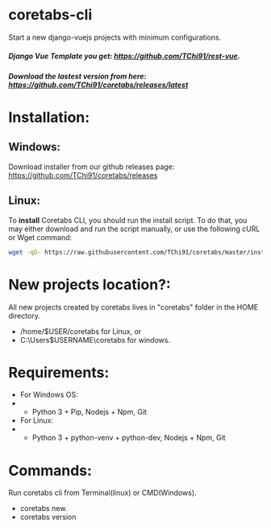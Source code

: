 # coretabs-cli
Start a new django-vuejs projects with minimum configurations.

##### Django Vue Template you get: https://github.com/TChi91/rest-vue.
##### Download the lastest version from here: https://github.com/TChi91/coretabs/releases/latest

# Installation:
## Windows:
Download installer from our github releases page: https://github.com/TChi91/coretabs/releases

## Linux:
To **install** Coretabs CLI, you should run the install script.
To do that, you may either download and run the script manually, or use the following cURL or Wget command:

```sh
wget -qO- https://raw.githubusercontent.com/TChi91/coretabs/master/install.sh | bash
```

# New projects location?:
All new projects created by coretabs lives in "coretabs" folder in the HOME directory.
- /home/$USER/coretabs for Linux,
or
- C:\Users\$USERNAME\coretabs for windows.

# Requirements:
- For Windows OS:
- - Python 3 + Pip, Nodejs + Npm, Git
- For Linux:
- - Python 3 + python-venv + python-dev, Nodejs + Npm, Git

# Commands:
Run coretabs cli from Terminal(linux) or CMD(Windows).
- coretabs new.
- coretabs version
